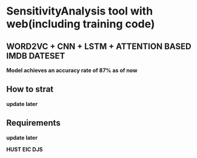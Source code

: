 # SensitivityAnalysis tool with web(including training code)
## WORD2VC + CNN + LSTM + ATTENTION BASED IMDB DATESET
**Model achieves an accuracy rate of 87% as of now**
## How to strat
**update later**
## Requirements
**update later**

**HUST EIC DJS**